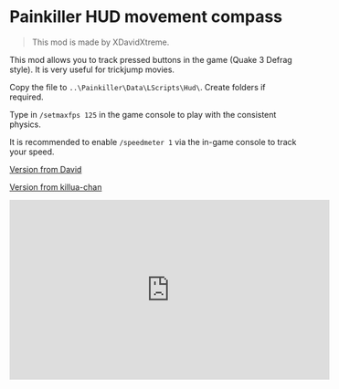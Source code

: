 # Painkiller HUD movement compass

> This mod is made by XDavidXtreme.

This mod allows you to track pressed buttons in the game (Quake 3 Defrag style). It is very useful for trickjump movies.

Copy the file to `..\Painkiller\Data\LScripts\Hud\`. Create folders if required.

Type in `/setmaxfps 125` in the game console to play with the consistent physics.

It is recommended to enable `/speedmeter 1` via the in-game console to track your speed.

[Version from David](https://github.com/t3r6/pkdocs/blob/main/code/david/HUD.lua)

[Version from killua-chan](https://github.com/t3r6/pkdocs/blob/main/code/killua/HUD.lua)


<iframe width="560" height="315" src="https://www.youtube-nocookie.com/embed/votl4fPb0kU?si=t7S5SoCQBF8mvmOz" title="YouTube video player" frameborder="0" allow="accelerometer; autoplay; clipboard-write; encrypted-media; gyroscope; picture-in-picture; web-share" allowfullscreen></iframe>
